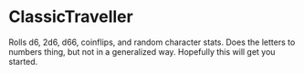 # ClassicTraveller

Rolls d6, 2d6, d66, coinflips, and random character stats.
Does the letters to numbers thing, but not in a generalized way.
Hopefully this will get you started.
